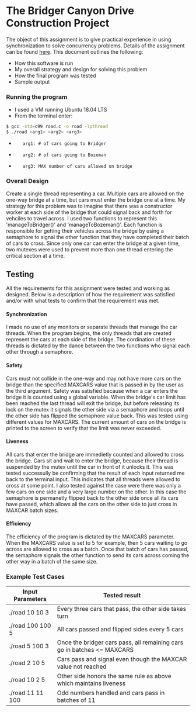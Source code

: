 # The Bridger Canyon Drive Construction Project

The object of this assignment is to give practical experience in using synchronization to solve concurrency problems. Details of the assignment can be found [here](https://www.traviswpeters.com/cs460/a1). This document outlines the following:

  - How this software is run
  - My overall strategy and design for solving this problem
  - How the final program was tested
  - Sample output

### Running the program

- I used a VM running Ubuntu 18.04 LTS
- From the terminal enter: 
```sh
$ gcc -std=c99 road.c -o road -lpthread
$ ./road <arg1> <arg2> <arg3>
```
-        arg1: # of cars going to Bridger
-        arg2: # of cars going to Bozeman
-        arg3: MAX number of cars allowed on bridge


### Overall Design

Create a single thread representing a car. Multiple cars are allowed on the one-way bridge at a time, but cars must enter the bridge one at a time. My strategy for this problem was to imagine that there was a constructor worker at each side of the bridge that could signal back and forth for vehciles to travel across. I used two functions to represent this 'manageToBridger()' and 'manageToBozeman()'. Each function is responsible for getting their vehicles across the bridge by using a semaphore to signal the other function that they have completed their batch of cars to cross. Since only one car can enter the bridge at a given time, two mutexes were used to prevent more than one thread entering the critical section at a time. 

## Testing

All the requirements for this assignment were tested and working as designed. Below is a description of how the requirement was satisfied and/or with what tests to confirm that the requirement was met. 

#### Synchronization

I made no use of any monitors or separate threads that manage the car threads. When the program begins, the only threads that are created represent the cars at each side of the bridge. The cordination of these threads is dictated by the dance between the two functions who signal each other through a semaphore. 

#### Safety

Cars must not collide in the one-way and may not have more cars on the bridge than the specified MAXCARS value that is passed in by the user as the third argument. Safety was satisfied because when a car enters the bridge it is counted using a global variable. When the bridge's car limit has been reached the last thread will exit the bridge, but before releasing its lock on the mutex it signals the other side via a semaphore and loops until the other side has flipped the semaphore value back. This was tested using different values for MAXCARS. The current amount of cars on the bridge is printed to the screen to verify that the limit was never exceeded. 

#### Liveness

All cars that enter the bridge are immedietly counted and allowed to cross the bridge. Cars sit and wait to enter the bridge, because their thread is suspended by the mutex until the car in front of it unlocks it. This was tested successully be confirming that the result of each input returned me back to the terminal input. This indicates that all threads were allowed to cross at some point. I also tested against the case were there was only a few cars on one side and a very large number on the other. In this case the semaphore is permanetly flipped back to the other side once all its cars have passed, which allows all the cars on the other side to just cross in MAXCAR batch sizes. 

#### Efficiency

The efficiency of the program is dictated by the MAXCARS parameter. When the MAXCARS value is set to 5 for example, then 5 cars waiting to go across are allowed to cross as a batch. Once that batch of cars has passed, the semaphore signals the other function to send its cars across coming the other way in a batch of the same size. 

### Example Test Cases

| Input Parameters | Tested result |
| ------ | ------ |
| ./road 10 10 3 | Every three cars that pass, the other side takes turn |
| ./road 100 100 5 | All cars passed and flipped sides every 5 cars |
| ./road 5 100 3 | Once the bridger cars pass, all remaining cars go in batches <= MAXCARS|
| ./road 2 10 5 | Cars pass and signal even though the MAXCAR value not reached |
| ./road 10 2 5 | Other side honors the same rule as above which maintains liveness |
| ./road 11 11 100 | Odd numbers handled and cars pass in batches of 11 |
